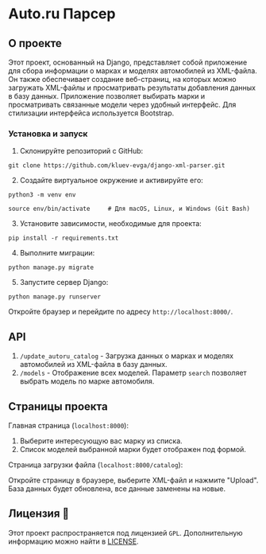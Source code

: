 # Auto.ru Парсер

## О проекте

Этот проект, основанный на Django, представляет собой приложение для сбора информации о марках и моделях автомобилей из
XML-файла. Он также обеспечивает создание веб-страниц, на которых можно загружать XML-файлы и просматривать результаты
добавления данных в базу данных. Приложение позволяет выбирать марки и просматривать связанные модели через удобный
интерфейс. Для стилизации интерфейса используется Bootstrap.

### Установка и запуск

1. Склонируйте репозиторий с GitHub:

```shell 
git clone https://github.com/kluev-evga/django-xml-parser.git
```

2. Создайте виртуальное окружение и активируйте его:

```shell
python3 -m venv env
```

```shell
source env/bin/activate     # Для macOS, Linux, и Windows (Git Bash)
```

3. Установите зависимости, необходимые для проекта:

```shell
pip install -r requirements.txt
```

4. Выполните миграции:

```shell
python manage.py migrate
```

5. Запустите сервер Django:

```shell
python manage.py runserver
```

Откройте браузер и перейдите по адресу `http://localhost:8000/`.

## API

1. `/update_autoru_catalog` - Загрузка данных о марках и моделях автомобилей из XML-файла в базу данных.
2. `/models` - Отображение всех моделей. Параметр `search` позволяет выбрать модель по марке автомобиля.

## Страницы проекта

Главная страница (`localhost:8000`):

1. Выберите интересующую вас марку из списка.
2. Список моделей выбранной марки будет отображен под формой.

Страница загрузки файла (`localhost:8000/catalog`):

Откройте страницу в браузере, выберите XML-файл и нажмите "Upload". База данных будет обновлена, все данные заменены на
новые.

## Лицензия 📜

Этот проект распространяется под лицензией `GPL`. Дополнительную информацию можно найти
в [LICENSE](https://github.com/kluev-evga/django-xml-parser/blob/master/LICENSE).